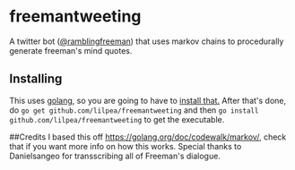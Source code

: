 # freemantweeting
A twitter bot ([@ramblingfreeman](https://twitter.com/ramblingfreeman)) that uses markov chains to procedurally generate freeman's mind quotes.

## Installing
This uses [golang](https://golang.org/), so you are going to have to [install that.](https://golang.org/doc/install) After that's done, do `go get github.com/lilpea/freemantweeting` and then `go install github.com/lilpea/freemantweeting` to get the executable.

##Credits
I based this off https://golang.org/doc/codewalk/markov/, check that if you want more info on how this works.
Special thanks to Danielsangeo for transscribing all of Freeman's dialogue.
